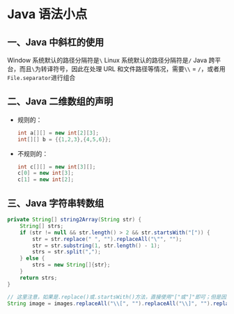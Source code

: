 # Java 语法小点

## 一、Java 中斜杠的使用

Window 系统默认的路径分隔符是`\`
Linux 系统默认的路径分隔符是`/`
Java 跨平台，而且`\`为转译符号，因此在处理 URL 和文件路径等情况，需要`\\` = `/`，或者用`File.separator`进行组合

## 二、Java 二维数组的声明

* 规则的：

  ````java
  int a[][] = new int[2][3];
  int[][] b = {{1,2,3},{4,5,6}};
  ````

* 不规则的：

  ````java
  int c[][] = new int[3][];
  c[0] = new int[3];
  c[1] = new int[2];
  ````

## 三、Java 字符串转数组

````java
private String[] string2Array(String str) {
    String[] strs;
    if (str != null && str.length() > 2 && str.startsWith("[")) {
        str = str.replace(" ", "").replaceAll("\"", "");
        str = str.substring(1, str.length() - 1);
        strs = str.split(",");
    } else {
        strs = new String[]{str};
    }
    return strs;
}

// 这里注意，如果是.replace()或.startsWith()方法，直接使用"["或"]"即可；但是因为.replaceAll()方法使用的是正则匹配，所以需要对中括号进行转译
String image = images.replaceAll("\\[", "").replaceAll("\\]", "").replaceAll("\"", "");
````

